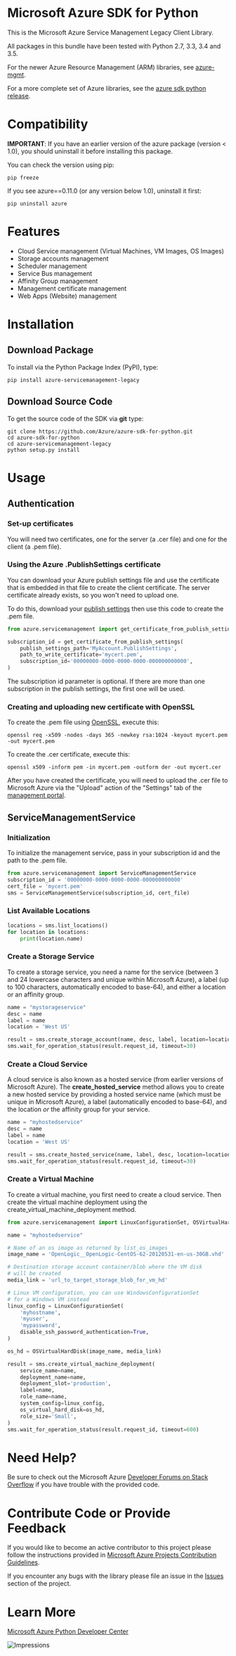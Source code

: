 # Microsoft Azure SDK for Python

This is the Microsoft Azure Service Management Legacy Client Library.

All packages in this bundle have been tested with Python 2.7, 3.3, 3.4 and 3.5.

For the newer Azure Resource Management (ARM) libraries, see [azure-mgmt](https://pypi.python.org/pypi/azure-mgmt).

For a more complete set of Azure libraries, see the [azure sdk python release](https://aka.ms/azsdk/python/all).


# Compatibility

**IMPORTANT**: If you have an earlier version of the azure package
(version < 1.0), you should uninstall it before installing this package.

You can check the version using pip:

```shell
pip freeze
```

If you see azure==0.11.0 (or any version below 1.0), uninstall it first:

```shell
pip uninstall azure
```

# Features

-  Cloud Service management (Virtual Machines, VM Images, OS Images)
-  Storage accounts management
-  Scheduler management
-  Service Bus management
-  Affinity Group management
-  Management certificate management
-  Web Apps (Website) management


# Installation

## Download Package

To install via the Python Package Index (PyPI), type:

```shell
pip install azure-servicemanagement-legacy
```


## Download Source Code

To get the source code of the SDK via **git** type:

```shell
git clone https://github.com/Azure/azure-sdk-for-python.git
cd azure-sdk-for-python
cd azure-servicemanagement-legacy
python setup.py install
```


# Usage

## Authentication

### Set-up certificates

You will need two certificates, one for the server (a .cer file) and one for
the client (a .pem file).

### Using the Azure .PublishSettings certificate

You can download your Azure publish settings file and use the certificate that
is embedded in that file to create the client certificate. The server
certificate already exists, so you won't need to upload one.

To do this, download your [publish settings](http://go.microsoft.com/fwlink/?LinkID=301775)
then use this code to create the .pem file.

```python
from azure.servicemanagement import get_certificate_from_publish_settings

subscription_id = get_certificate_from_publish_settings(
    publish_settings_path='MyAccount.PublishSettings',
    path_to_write_certificate='mycert.pem',
    subscription_id='00000000-0000-0000-0000-000000000000',
)
```

The subscription id parameter is optional. If there are more than one
subscription in the publish settings, the first one will be used.

### Creating and uploading new certificate with OpenSSL

To create the .pem file using [OpenSSL](http://www.openssl.org), execute this:

```shell
openssl req -x509 -nodes -days 365 -newkey rsa:1024 -keyout mycert.pem -out mycert.pem
```
To create the .cer certificate, execute this:

```shell
openssl x509 -inform pem -in mycert.pem -outform der -out mycert.cer
```

After you have created the certificate, you will need to upload the .cer
file to Microsoft Azure via the "Upload" action of the "Settings" tab of
the [management portal](http://manage.windowsazure.com).


## ServiceManagementService

### Initialization

To initialize the management service, pass in your subscription id and
the path to the .pem file.

```python
from azure.servicemanagement import ServiceManagementService
subscription_id = '00000000-0000-0000-0000-000000000000'
cert_file = 'mycert.pem'
sms = ServiceManagementService(subscription_id, cert_file)
```

### List Available Locations

```python
locations = sms.list_locations()
for location in locations:
    print(location.name)
```

### Create a Storage Service

To create a storage service, you need a name for the service (between 3
and 24 lowercase characters and unique within Microsoft Azure), a label
(up to 100 characters, automatically encoded to base-64), and either a
location or an affinity group.

```python
name = "mystorageservice"
desc = name
label = name
location = 'West US'

result = sms.create_storage_account(name, desc, label, location=location)
sms.wait_for_operation_status(result.request_id, timeout=30)
```

### Create a Cloud Service

A cloud service is also known as a hosted service (from earlier versions
of Microsoft Azure). The **create\_hosted\_service** method allows you
to create a new hosted service by providing a hosted service name (which
must be unique in Microsoft Azure), a label (automatically encoded to
base-64), and the location *or* the affinity group for your service.

```python
name = "myhostedservice"
desc = name
label = name
location = 'West US'

result = sms.create_hosted_service(name, label, desc, location=location)
sms.wait_for_operation_status(result.request_id, timeout=30)
```

### Create a Virtual Machine

To create a virtual machine, you first need to create a cloud service.
Then create the virtual machine deployment using the
create_virtual_machine_deployment method.

```python
from azure.servicemanagement import LinuxConfigurationSet, OSVirtualHardDisk

name = "myhostedservice"

# Name of an os image as returned by list_os_images
image_name = 'OpenLogic__OpenLogic-CentOS-62-20120531-en-us-30GB.vhd'

# Destination storage account container/blob where the VM disk
# will be created
media_link = 'url_to_target_storage_blob_for_vm_hd'

# Linux VM configuration, you can use WindowsConfigurationSet
# for a Windows VM instead
linux_config = LinuxConfigurationSet(
    'myhostname',
    'myuser',
    'mypassword',
    disable_ssh_password_authentication=True,
)

os_hd = OSVirtualHardDisk(image_name, media_link)

result = sms.create_virtual_machine_deployment(
    service_name=name,
    deployment_name=name,
    deployment_slot='production',
    label=name,
    role_name=name,
    system_config=linux_config,
    os_virtual_hard_disk=os_hd,
    role_size='Small',
)
sms.wait_for_operation_status(result.request_id, timeout=600)
```


# Need Help?

Be sure to check out the Microsoft Azure [Developer Forums on Stack
Overflow](http://go.microsoft.com/fwlink/?LinkId=234489) if you have
trouble with the provided code.


# Contribute Code or Provide Feedback

If you would like to become an active contributor to this project please
follow the instructions provided in [Microsoft Azure Projects
Contribution
Guidelines](https://azure.github.io/guidelines.html).

If you encounter any bugs with the library please file an issue in the
[Issues](https://github.com/Azure/azure-sdk-for-python/issues)
section of the project.


# Learn More

[Microsoft Azure Python Developer
Center](https://azure.microsoft.com/develop/python/)


![Impressions](https://azure-sdk-impressions.azurewebsites.net/api/impressions/azure-sdk-for-python%2Fazure-servicemanagement-legacy%2FREADME.png)
